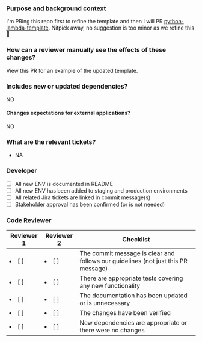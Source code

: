 ### Purpose and background context
I'm PRing this repo first to refine the template and then I will PR [python-lambda-template](https://github.com/MITLibraries/python-lambda-template). Nitpick away, no suggestion is too minor as we refine this 🙂 

### How can a reviewer manually see the effects of these changes?
View this PR for an example of the updated template.

### Includes new or updated dependencies?
NO

#### Changes expectations for external applications?
NO

### What are the relevant tickets?
- NA

### Developer
- [ ] All new ENV is documented in README
- [ ] All new ENV has been added to staging and production environments
- [ ] All related Jira tickets are linked in commit message(s)
- [ ] Stakeholder approval has been confirmed (or is not needed)

### Code Reviewer
|Reviewer 1|Reviewer 2|Checklist|
|-------------|-----------|-----------|
|<li> [ ] </li>|<li> [ ] </li>|The commit message is clear and follows our guidelines (not just this PR message)|
|<li> [ ] </li>|<li> [ ] </li>|There are appropriate tests covering any new functionality|
|<li> [ ] </li>|<li> [ ] </li>|The documentation has been updated or is unnecessary|
|<li> [ ] </li>|<li> [ ] </li>|The changes have been verified|
|<li> [ ] </li>|<li> [ ] </li>|New dependencies are appropriate or there were no changes|

